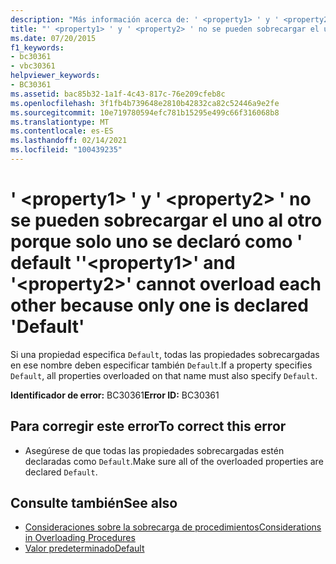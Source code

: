 ```yaml
---
description: "Más información acerca de: ' <property1> ' y ' <property2> ' no se pueden sobrecargar el uno al otro porque solo uno se declaró como ' default '"
title: "' <property1> ' y ' <property2> ' no se pueden sobrecargar el uno al otro porque solo uno se declaró como ' default '"
ms.date: 07/20/2015
f1_keywords:
- bc30361
- vbc30361
helpviewer_keywords:
- BC30361
ms.assetid: bac85b32-1a1f-4c43-817c-76e209cfeb8c
ms.openlocfilehash: 3f1fb4b739648e2810b42832ca82c52446a9e2fe
ms.sourcegitcommit: 10e719780594efc781b15295e499c66f316068b8
ms.translationtype: MT
ms.contentlocale: es-ES
ms.lasthandoff: 02/14/2021
ms.locfileid: "100439235"
---
```

# <a name="property1-and-property2-cannot-overload-each-other-because-only-one-is-declared-default"></a><span data-ttu-id="32781-103">' \<property1> ' y ' \<property2> ' no se pueden sobrecargar el uno al otro porque solo uno se declaró como ' default '</span><span class="sxs-lookup"><span data-stu-id="32781-103">'\<property1>' and '\<property2>' cannot overload each other because only one is declared 'Default'</span></span>

<span data-ttu-id="32781-104">Si una propiedad especifica `Default`, todas las propiedades sobrecargadas en ese nombre deben especificar también `Default`.</span><span class="sxs-lookup"><span data-stu-id="32781-104">If a property specifies `Default`, all properties overloaded on that name must also specify `Default`.</span></span>  
  
 <span data-ttu-id="32781-105">**Identificador de error:** BC30361</span><span class="sxs-lookup"><span data-stu-id="32781-105">**Error ID:** BC30361</span></span>  
  
## <a name="to-correct-this-error"></a><span data-ttu-id="32781-106">Para corregir este error</span><span class="sxs-lookup"><span data-stu-id="32781-106">To correct this error</span></span>  
  
- <span data-ttu-id="32781-107">Asegúrese de que todas las propiedades sobrecargadas estén declaradas como `Default`.</span><span class="sxs-lookup"><span data-stu-id="32781-107">Make sure all of the overloaded properties are declared `Default`.</span></span>  
  
## <a name="see-also"></a><span data-ttu-id="32781-108">Consulte también</span><span class="sxs-lookup"><span data-stu-id="32781-108">See also</span></span>

- [<span data-ttu-id="32781-109">Consideraciones sobre la sobrecarga de procedimientos</span><span class="sxs-lookup"><span data-stu-id="32781-109">Considerations in Overloading Procedures</span></span>](../programming-guide/language-features/procedures/considerations-in-overloading-procedures.md)
- [<span data-ttu-id="32781-110">Valor predeterminado</span><span class="sxs-lookup"><span data-stu-id="32781-110">Default</span></span>](../language-reference/modifiers/default.md)

